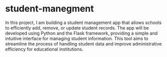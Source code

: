 # student-manegment

In this project, I am building a student management app that allows schools to efficiently add, remove, or update student records. The app will be developed using Python and the Flask framework, providing a simple and intuitive interface for managing student information. This tool aims to streamline the process of handling student data and improve administrative efficiency for educational institutions.
